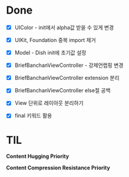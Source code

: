 # Done

- [x] UIColor - init에서 alpha값 받을 수 있게 변경

- [x] UIKit, Foundation 중복 import 제거

- [x] Model - Dish init에 초기값 설정

- [x] BriefBanchanViewController - 강제언랩핑 변경

- [x] BriefBanchanViewController extension 분리

- [x] BriefBanchanViewController else절 공백

- [x] View 단위로 레이아웃 분리하기

- [x] final 키워드 활용

  



# TIL

**Content Hugging Priority**

**Content Compression Resistance Priority**